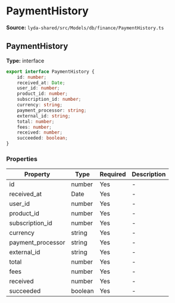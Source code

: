 # PaymentHistory

**Source:** `lyda-shared/src/Models/db/finance/PaymentHistory.ts`

## PaymentHistory

**Type:** interface

```typescript
export interface PaymentHistory {
    id: number;
    received_at: Date;
    user_id: number;
    product_id: number;
    subscription_id: number;
    currency: string;
    payment_processor: string;
    external_id: string;
    total: number;
    fees: number;
    received: number;
    succeeded: boolean;
}
```

### Properties

| Property | Type | Required | Description |
|----------|------|----------|-------------|
| id | number | Yes | - |
| received_at | D​a​t​e | Yes | - |
| user_id | number | Yes | - |
| product_id | number | Yes | - |
| subscription_id | number | Yes | - |
| currency | string | Yes | - |
| payment_processor | string | Yes | - |
| external_id | string | Yes | - |
| total | number | Yes | - |
| fees | number | Yes | - |
| received | number | Yes | - |
| succeeded | boolean | Yes | - |

